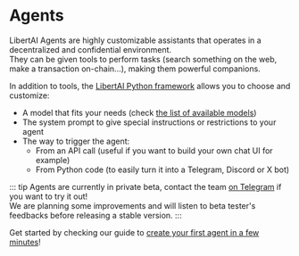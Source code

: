 # Agents

LibertAI Agents are highly customizable assistants that operates in a decentralized and confidential environment.\
They can be given tools to perform tasks (search something on the web, make a transaction on-chain...), making them
powerful companions.

In addition to tools, the [LibertAI Python framework](https://pypi.org/project/libertai-agents) allows you to choose and
customize:

- A model that fits your needs (check [the list of available models](./specifications))
- The system prompt to give special instructions or restrictions to your agent
- The way to trigger the agent:
    - From an API call (useful if you want to build your own chat UI for example)
    - From Python code (to easily turn it into a Telegram, Discord or X bot)

::: tip
Agents are currently in private beta, contact the team [on Telegram](https://t.me/libertai) if you
want to try it out!\
We are planning some improvements and will listen to beta tester's feedbacks before releasing a stable version.
:::

Get started by checking our guide to [create your first agent in a few minutes](guides/getting-started)!
